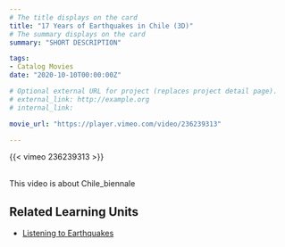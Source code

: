 ```yaml
---
# The title displays on the card
title: "17 Years of Earthquakes in Chile (3D)"
# The summary displays on the card
summary: "SHORT DESCRIPTION"

tags:
- Catalog Movies
date: "2020-10-10T00:00:00Z"

# Optional external URL for project (replaces project detail page).
# external_link: http://example.org
# internal_link:

movie_url: "https://player.vimeo.com/video/236239313"

---
```


{{< vimeo 236239313 >}}

\
This video is about Chile_biennale

## Related Learning Units
* [Listening to Earthquakes](../../learningunits/1_primer/)
